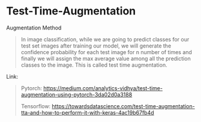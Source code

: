# Test-Time-Augmentation
Augmentation Method
> In image classification, while we are going to predict classes for our test set images after training our model, we will generate the confidence probability for each test image for n number of times and finally we will assign the max average value among all the prediction classes to the image. This is called test time augmentation.

Link:
> Pytorch: https://medium.com/analytics-vidhya/test-time-augmentation-using-pytorch-3da02d0a3188
>
> Tensorflow: https://towardsdatascience.com/test-time-augmentation-tta-and-how-to-perform-it-with-keras-4ac19b67fb4d
>

